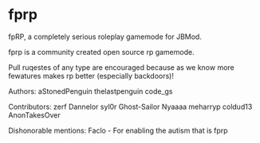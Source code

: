# fprp
fpRP, a completely serious roleplay gamemode for JBMod.

fprp is a community created open source rp gamemode.

Pull ruqestes of any type are encouraged because as we know more fewatures makes rp better (especially backdoors)!


Authors:
	aStonedPenguin
	thelastpenguin
	code_gs

Contributors:
	zerf
	Dannelor
	syl0r
	Ghost-Sailor
	Nyaaaa
	meharryp
	coldud13
	AnonTakesOver

Dishonorable mentions:
	Faclo - For enabling the autism that is fprp
